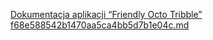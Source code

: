 [Dokumentacja aplikacji “Friendly Octo Tribble” f68e588542b1470aa5ca4bb5d7b1e04c.md](https://github.com/Shirobachi/friendly-octo-tribble/files/8626707/Dokumentacja.aplikacji.Friendly.Octo.Tribble.f68e588542b1470aa5ca4bb5d7b1e04c.md)
